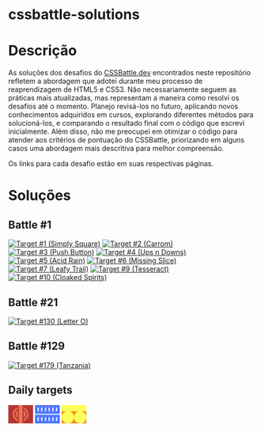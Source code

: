 # cssbattle-solutions

# Descrição

As soluções dos desafios do <a href="https://cssbattle.dev/" target="_blank">CSSBattle.dev</a> encontrados neste repositório refletem a abordagem que adotei durante meu processo de reaprendizagem de HTML5 e CSS3. Não necessariamente seguem as práticas mais atualizadas, mas representam a maneira como resolvi os desafios até o momento. Planejo revisá-los no futuro, aplicando novos conhecimentos adquiridos em cursos, explorando diferentes métodos para solucioná-los, e comparando o resultado final com o código que escrevi inicialmente. Além disso, não me preocupei em otimizar o código para atender aos critérios de pontuação do CSSBattle, priorizando em alguns casos uma abordagem mais descritiva para melhor compreensão.

Os links para cada desafio estão em suas respectivas páginas.

# Soluções

## Battle #1

<a href="solutions/001.md" target="_blank"><img src="https://cssbattle.dev/targets/1.png" title="Target #1 (Simply Square)" width="50px"></a>
<a href="solutions/002.md" target="_blank"><img src="https://cssbattle.dev/targets/2.png" title="Target #2 (Carrom)" width="50px"></a>
<a href="solutions/003.md" target="_blank"><img src="https://cssbattle.dev/targets/3.png" title="Target #3 (Push Button)" width="50px"></a>
<a href="solutions/004.md" target="_blank"><img src="https://cssbattle.dev/targets/4.png" title="Target #4 (Ups n Downs)" width="50px"></a>
<a href="solutions/005.md" target="_blank"><img src="https://cssbattle.dev/targets/5.png" title="Target #5 (Acid Rain)" width="50px"></a>
<a href="solutions/006.md" target="_blank"><img src="https://cssbattle.dev/targets/6.png" title="Target #6 (Missing Slice)" width="50px"></a>
<a href="solutions/007.md" target="_blank"><img src="https://cssbattle.dev/targets/7.png" title="Target #7 (Leafy Trail)" width="50px"></a>
<a href="solutions/009.md" target="_blank"><img src="https://cssbattle.dev/targets/9.png" title="Target #9 (Tesseract)" width="50px"></a>
<a href="solutions/010.md" target="_blank"><img src="https://cssbattle.dev/targets/10.png" title="Target #10 (Cloaked Spirits)" width="50px"></a>

## Battle #21

<a href="solutions/130.md" target="_blank"><img src="https://cssbattle.dev/targets/130.png" title="Target #130 (Letter O)" width="50px"></a>

## Battle #129

<a href="solutions/179.md" target="_blank"><img src="https://cssbattle.dev/targets/179.png" title="Target #179 (Tanzania)" width="50px"></a>

## Daily targets

<a href="daily-solutions/2024-5-4.md" target="_blank"><img src="daily-solutions/media/2024-5-4.png" title="Daily target #2024-5-4" width="50px"></a>
<a href="daily-solutions/2024-5-6.md" target="_blank"><img src="daily-solutions/media/2024-5-6.png" title="Daily target #2024-5-6" width="50px"></a>
<a href="daily-solutions/2024-5-8.md" target="_blank"><img src="daily-solutions/media/2024-5-8.png" title="Daily target #2024-5-8" width="50px"></a>